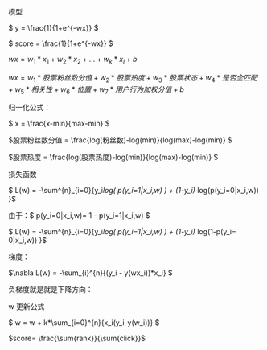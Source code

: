 模型

$ y = \frac{1}{1+e^{-wx}} $

$ score = \frac{1}{1+e^{-wx}} $

$wx=w_1*x_1+w_2*x_2+...+w_k*x_l+b$

$wx = w_1*股票粉丝数分值 + w_2*股票热度+w_3* 股票状态+ w_4* 是否全匹配 + w_5* 相关性 +  w_6* 位置 + w_7* 用户行为加权分值 + b$



归一化公式：

$ x = \frac{x-min}{max-min} $

$股票粉丝数分值 = \frac{log(粉丝数)-log(min)}{log(max)-log(min)} $

$股票热度 = \frac{log(股票热度)-log(min)}{log(max)-log(min)} $





损失函数

$ L(w) = -\sum^{n}_{i=0}{y_i*log( p(y_i=1|x_i,w) ) + (1-y_i)* log(p(y_i=0|x_i,w)) }$



由于：$ p(y_i=0|x_i,w)= 1 - p(y_i=1|x_i,w) $

$ L(w) = -\sum^{n}_{i=0}{y_i*log( p(y_i=1|x_i,w) ) + (1-y_i)* log(1-p(y_i= 0|x_i,w)) }$



梯度：

$\nabla L(w) = -\sum_{i}^{n}{(y_i - y(wx_i))*x_i} $

负梯度就是就是下降方向：

w 更新公式

$ w = w + k*\sum_{i=0}^{n}{x_i(y_i-y(w_i))} $





$score= \frac{\sum{rank}}{\sum{click}}$




